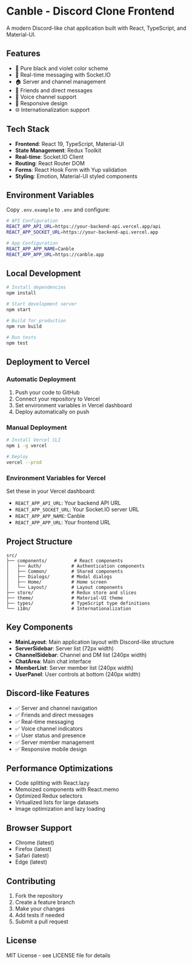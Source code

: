 # Canble - Discord Clone Frontend

A modern Discord-like chat application built with React, TypeScript, and Material-UI.

## Features

- 🎨 Pure black and violet color scheme
- 💬 Real-time messaging with Socket.IO
- 🏠 Server and channel management
- 👥 Friends and direct messages
- 🎵 Voice channel support
- 📱 Responsive design
- 🌐 Internationalization support

## Tech Stack

- **Frontend**: React 19, TypeScript, Material-UI
- **State Management**: Redux Toolkit
- **Real-time**: Socket.IO Client
- **Routing**: React Router DOM
- **Forms**: React Hook Form with Yup validation
- **Styling**: Emotion, Material-UI styled components

## Environment Variables

Copy `.env.example` to `.env` and configure:

```bash
# API Configuration
REACT_APP_API_URL=https://your-backend-api.vercel.app/api
REACT_APP_SOCKET_URL=https://your-backend-api.vercel.app

# App Configuration
REACT_APP_APP_NAME=Canble
REACT_APP_APP_URL=https://canble.app
```

## Local Development

```bash
# Install dependencies
npm install

# Start development server
npm start

# Build for production
npm run build

# Run tests
npm test
```

## Deployment to Vercel

### Automatic Deployment

1. Push your code to GitHub
2. Connect your repository to Vercel
3. Set environment variables in Vercel dashboard
4. Deploy automatically on push

### Manual Deployment

```bash
# Install Vercel CLI
npm i -g vercel

# Deploy
vercel --prod
```

### Environment Variables for Vercel

Set these in your Vercel dashboard:

- `REACT_APP_API_URL`: Your backend API URL
- `REACT_APP_SOCKET_URL`: Your Socket.IO server URL
- `REACT_APP_APP_NAME`: Canble
- `REACT_APP_APP_URL`: Your frontend URL

## Project Structure

```
src/
├── components/          # React components
│   ├── Auth/           # Authentication components
│   ├── Common/         # Shared components
│   ├── Dialogs/        # Modal dialogs
│   ├── Home/           # Home screen
│   └── Layout/         # Layout components
├── store/              # Redux store and slices
├── theme/              # Material-UI theme
├── types/              # TypeScript type definitions
└── i18n/               # Internationalization
```

## Key Components

- **MainLayout**: Main application layout with Discord-like structure
- **ServerSidebar**: Server list (72px width)
- **ChannelSidebar**: Channel and DM list (240px width)
- **ChatArea**: Main chat interface
- **MemberList**: Server member list (240px width)
- **UserPanel**: User controls at bottom (240px width)

## Discord-like Features

- ✅ Server and channel navigation
- ✅ Friends and direct messages
- ✅ Real-time messaging
- ✅ Voice channel indicators
- ✅ User status and presence
- ✅ Server member management
- ✅ Responsive mobile design

## Performance Optimizations

- Code splitting with React.lazy
- Memoized components with React.memo
- Optimized Redux selectors
- Virtualized lists for large datasets
- Image optimization and lazy loading

## Browser Support

- Chrome (latest)
- Firefox (latest)
- Safari (latest)
- Edge (latest)

## Contributing

1. Fork the repository
2. Create a feature branch
3. Make your changes
4. Add tests if needed
5. Submit a pull request

## License

MIT License - see LICENSE file for details
